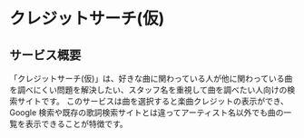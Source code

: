 # クレジットサーチ(仮)

## サービス概要

「クレジットサーチ(仮)」は、好きな曲に関わっている人が他に関わっている曲を調べにくい問題を解決したい、スタッフ名を重視して曲を調べたい人向けの検索サイトです。
このサービスは曲を選択すると楽曲クレジットの表示ができ、Google 検索や既存の歌詞検索サイトとは違ってアーティスト名以外でも曲の一覧を表示できることが特徴です。
